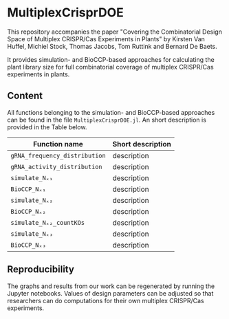 # MultiplexCrisprDOE
This repository accompanies the paper "Covering the Combinatorial Design Space of Multiplex CRISPR/Cas Experiments in Plants" by Kirsten Van Huffel, Michiel Stock, Thomas Jacobs, Tom Ruttink and Bernard De Baets.

It provides simulation- and BioCCP-based approaches for calculating the plant library size for full combinatorial coverage of multiplex CRISPR/Cas experiments in plants.

## Content
All functions belonging to the simulation- and BioCCP-based approaches can be found in the file `MultiplexCrisprDOE.jl`. An short description is provided in the Table below.

Function name    | Short description
---------------- | -----------------
`gRNA_frequency_distribution`        | description  
`gRNA_activity_distribution`      | description 
`simulate_Nₓ₁`         | description
`BioCCP_Nₓ₁` | description
`simulate_Nₓ₂`      | description
`BioCCP_Nₓ₂`         | description
`simulate_Nₓ₂_countKOs` | description
`simulate_Nₓ₃` | description
`BioCCP_Nₓ₃` | description

## Reproducibility
The graphs and results from our work can be regenerated by running the Jupyter notebooks. Values of design parameters can be adjusted so that researchers can do computations for their own multiplex CRISPR/Cas experiments.
